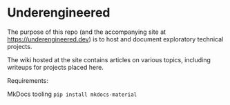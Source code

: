 # Underengineered

The purpose of this repo (and the accompanying site at https://underengineered.dev) is to host and document exploratory technical projects.

The wiki hosted at the site contains articles on various topics, including writeups for projects placed here.


Requirements:

MkDocs tooling
`pip install mkdocs-material`
